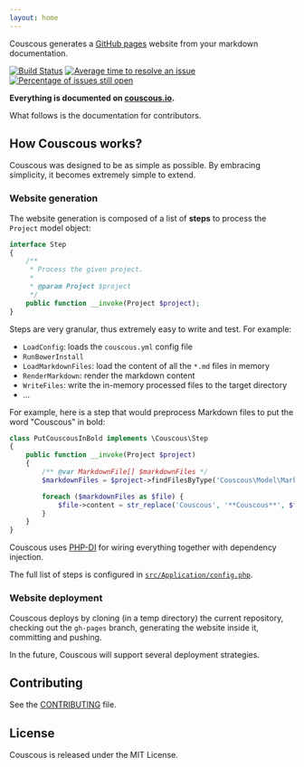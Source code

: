 ```yaml
---
layout: home
---
```


Couscous generates a [GitHub pages](https://pages.github.com/) website from your markdown documentation.

[![Build Status](https://travis-ci.org/CouscousPHP/Couscous.svg?branch=master)](https://travis-ci.org/CouscousPHP/Couscous)
[![Average time to resolve an issue](https://isitmaintained.com/badge/resolution/CouscousPHP/Couscous.svg)](https://isitmaintained.com/project/CouscousPHP/Couscous "Average time to resolve an issue")
[![Percentage of issues still open](https://isitmaintained.com/badge/open/CouscousPHP/Couscous.svg)](https://isitmaintained.com/project/CouscousPHP/Couscous "Percentage of issues still open")

**Everything is documented on [couscous.io](https://couscous.io/).**

What follows is the documentation for contributors.

## How Couscous works?

Couscous was designed to be as simple as possible. By embracing simplicity, it becomes extremely simple to extend.

### Website generation

The website generation is composed of a list of **steps** to process the `Project` model object:

```php
interface Step
{
    /**
     * Process the given project.
     *
     * @param Project $project
     */
    public function __invoke(Project $project);
}
```

Steps are very granular, thus extremely easy to write and test. For example:

- `LoadConfig`: loads the `couscous.yml` config file
- `RunBowerInstall`
- `LoadMarkdownFiles`: load the content of all the `*.md` files in memory
- `RenderMarkdown`: render the markdown content
- `WriteFiles`: write the in-memory processed files to the target directory
- …

For example, here is a step that would preprocess Markdown files to put the word "Couscous" in bold:

```php
class PutCouscousInBold implements \Couscous\Step
{
    public function __invoke(Project $project)
    {
        /** @var MarkdownFile[] $markdownFiles */
        $markdownFiles = $project->findFilesByType('Couscous\Model\MarkdownFile');

        foreach ($markdownFiles as $file) {
            $file->content = str_replace('Couscous', '**Couscous**', $file->content);
        }
    }
}
```

Couscous uses [PHP-DI](https://php-di.org/) for wiring everything together with dependency injection.

The full list of steps is configured in [`src/Application/config.php`](src/Application/config.php).

### Website deployment

Couscous deploys by cloning (in a temp directory) the current repository, checking out the `gh-pages` branch, generating the website inside it, committing and pushing.

In the future, Couscous will support several deployment strategies.

## Contributing

See the [CONTRIBUTING](CONTRIBUTING.md) file.

## License

Couscous is released under the MIT License.
